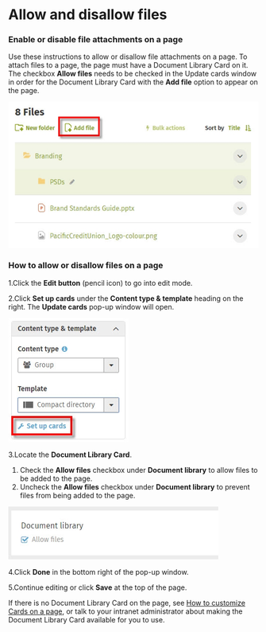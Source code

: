 # Allow and disallow files

### Enable or disable file attachments on a page

Use these instructions to allow or disallow file attachments on a page. To attach files to a page, the page must have a Document Library Card on it. The checkbox **Allow files** needs to be checked in the Update cards window in order for the Document Library Card with the **Add file** option to appear on the page.

![](../../.gitbook/assets/1%20%2899%29.jpg)



### How to allow or disallow files on a page

1.Click the **Edit button** \(pencil icon\) to go into edit mode.

2.Click **Set up cards** under the **Content type & template** heading on the right. The **Update cards** pop-up window will open.

![](../../.gitbook/assets/2%20%2816%29.jpg)



3.Locate the **Document Library Card**. 

1. Check the **Allow files** checkbox under **Document library** to allow files to be added to the page.
2. Uncheck the **Allow files** checkbox under **Document library** to prevent files from being added to the page.

![](../../.gitbook/assets/3%20%284%29.jpg)



4.Click **Done** in the bottom right of the pop-up window.

5.Continue editing or click **Save** at the top of the page.

​If there is no Document Library Card on the page, see [How to customize Cards on a page](../add-pages-and-sections/modify-templates.md), or talk to your intranet administrator about making the Document Library Card available for you to use.  


